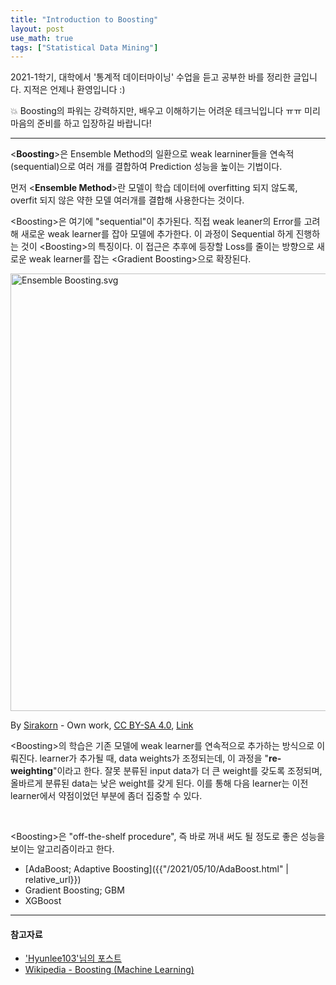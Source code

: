 ```yaml
---
title: "Introduction to Boosting"
layout: post
use_math: true
tags: ["Statistical Data Mining"]
---
```



2021-1학기, 대학에서 '통계적 데이터마이닝' 수업을 듣고 공부한 바를 정리한 글입니다. 지적은 언제나 환영입니다 :)

💥 Boosting의 파워는 강력하지만, 배우고 이해하기는 어려운 테크닉입니다 ㅠㅠ 미리 마음의 준비를 하고 입장하길 바랍니다!

<hr/>

\<**Boosting**\>은 Ensemble Method의 일환으로 weak learniner들을 연속적(sequential)으로 여러 개를 결합하여 Prediction 성능을 높이는 기법이다. 

먼저 \<**Ensemble Method**\>란 모델이 학습 데이터에 overfitting 되지 않도록, overfit 되지 않은 약한 모델 여러개를 결합해 사용한다는 것이다.

\<Boosting\>은 여기에 "sequential"이 추가된다. 직접 weak leaner의 Error를 고려해 새로운 weak learner를 잡아 모델에 추가한다. 이 과정이 Sequential 하게 진행하는 것이 \<Boosting\>의 특징이다. 이 접근은 추후에 등장할 Loss를 줄이는 방향으로 새로운 weak learner를 잡는 \<Gradient Boosting\>으로 확장된다.

<div class="img-wrapper">
  <a href="https://commons.wikimedia.org/wiki/File:Ensemble_Boosting.svg#/media/File:Ensemble_Boosting.svg"><img src="https://upload.wikimedia.org/wikipedia/commons/thumb/b/b5/Ensemble_Boosting.svg/1200px-Ensemble_Boosting.svg.png" alt="Ensemble Boosting.svg" width="700px"></a>
  <p>
  By <a href="//commons.wikimedia.org/wiki/User:Sirakorn" title="User:Sirakorn">Sirakorn</a> - <span class="int-own-work" lang="en">Own work</span>, <a href="https://creativecommons.org/licenses/by-sa/4.0" title="Creative Commons Attribution-Share Alike 4.0">CC BY-SA 4.0</a>, <a href="https://commons.wikimedia.org/w/index.php?curid=85888769">Link</a>
  </p>
</div>

\<Boosting\>의 학습은 기존 모델에 weak learner를 연속적으로 추가하는 방식으로 이뤄진다. learner가 추가될 때, data weights가 조정되는데, 이 과정을 "**re-weighting**"이라고 한다. 잘못 분류된 input data가 더 큰 weight를 갖도록 조정되며, 올바르게 분류된 data는 낮은 weight를 갖게 된다. 이를 통해 다음 learner는 이전 learner에서 약점이었던 부분에 좀더 집중할 수 있다.

<br/>

\<Boosting\>은 "off-the-shelf procedure", 즉 바로 꺼내 써도 될 정도로 좋은 성능을 보이는 알고리즘이라고 한다.

- [AdaBoost; Adaptive Boosting]({{"/2021/05/10/AdaBoost.html" | relative_url}})
- Gradient Boosting; GBM
- XGBoost


<hr/>

#### 참고자료

- ['Hyunlee103'님의 포스트](https://hyunlee103.tistory.com/25)
- [Wikipedia - Boosting (Machine Learning)](https://en.wikipedia.org/wiki/Boosting_(machine_learning))